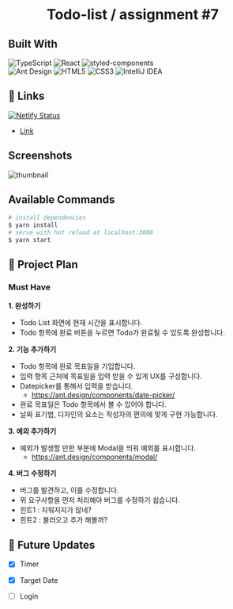 <h1 align="center">Todo-list / assignment #7</h1>


## Built With
<div>
  <img alt="TypeScript" src ="https://img.shields.io/badge/TypeScript-3178C6.svg?&style=for-the-badge&logo=TypeScript&logoColor=white"/>
  <img alt="React" src ="https://img.shields.io/badge/React-61DAFB.svg?&style=for-the-badge&logo=React&logoColor=white"/>
  <img alt="styled-components" src ="https://img.shields.io/badge/styled_components-DB7093.svg?&style=for-the-badge&logo=styled-components&logoColor=white"/>
</div>
<div>
  <img alt="Ant Design" src ="https://img.shields.io/badge/Ant Design-0170FE.svg?&style=for-the-badge&logo=Ant Design&logoColor=white"/>
  <img alt="HTML5" src ="https://img.shields.io/badge/HTML5-E34F26.svg?&style=for-the-badge&logo=HTML5&logoColor=white"/>
  <img alt="CSS3" src ="https://img.shields.io/badge/CSS3-1572B6.svg?&style=for-the-badge&logo=CSS3&logoColor=white"/>
  <img alt="IntelliJ IDEA" src ="https://img.shields.io/badge/IntelliJ IDEA-000000.svg?&style=for-the-badge&logo=IntelliJ IDEA&logoColor=white"/>
</div>


## 📌 Links
[![Netlify Status](https://api.netlify.com/api/v1/badges/1a4ea8b1-5ece-4c88-a375-abd97cf51279/deploy-status)](https://app.netlify.com/sites/solarconnect-todolist/deploys)
- [Link](https://solarconnect-todolist.netlify.app/) 

## Screenshots
![thumbnail](https://user-images.githubusercontent.com/60641307/130230602-5886da6b-7bb4-40e1-bb2c-16020d2e23aa.png)


## Available Commands
```bash
# install dependencies
$ yarn install
# serve with hot reload at localhost:3000
$ yarn start
```

##  📑 Project Plan

###  Must Have
**1. 완성하기**

- Todo List 화면에 현재 시간을 표시합니다.
- Todo 항목에 완료 버튼을 누르면 Todo가 완료될 수 있도록 완성합니다.

**2. 기능 추가하기**

- Todo 항목에 완료 목표일을 기입합니다.
- 입력 항목 근처에 목표일을 입력 받을 수 있게 UX를 구성합니다.
- Datepicker를 통해서 입력을 받습니다.
    - https://ant.design/components/date-picker/
- 완료 목표일은 Todo 항목에서 볼 수 있어야 합니다.
- 날짜 표기법, 디자인의 요소는 작성자의 편의에 맞게 구현 가능합니다.

**3. 예외 추가하기**

- 예외가 발생할 만한 부분에 Modal을 띄워 예외를 표시합니다.
    - https://ant.design/components/modal/

**4. 버그 수정하기**

- 버그를 발견하고, 이를 수정합니다.
- 위 요구사항을 먼저 처리해야 버그를 수정하기 쉽습니다.
- 힌트1 : 지워지지가 않네?
- 힌트2 : 불러오고 추가 해볼까?

## 🎯 Future Updates
- [x] Timer
- [x] Target Date
- [ ] Login

